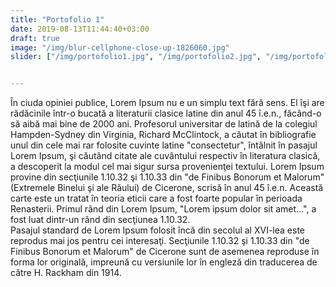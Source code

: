 ```yaml
---
title: "Portofolio 1"
date: 2019-08-13T11:44:40+03:00
draft: true
image: "/img/blur-cellphone-close-up-1826060.jpg"
slider: ["/img/portofolio1.jpg", "/img/portofolio2.jpg", "/img/portofolio3.jpg", "/img/portofolio4.jpg"]


---
```


<span class="text-muted">În ciuda opiniei publice, Lorem Ipsum nu e un simplu text fără sens. El îşi are rădăcinile într-o bucată a literaturii clasice latine din anul 45 î.e.n., făcând-o să aibă mai bine de 2000 ani. Profesorul universitar de latină de la colegiul Hampden-Sydney din Virginia, Richard McClintock, a căutat în bibliografie unul din cele mai rar folosite cuvinte latine "consectetur", întâlnit în pasajul Lorem Ipsum, şi căutând citate ale cuvântului respectiv în literatura clasică, a descoperit la modul cel mai sigur sursa provenienţei textului. Lorem Ipsum provine din secţiunile 1.10.32 şi 1.10.33 din "de Finibus Bonorum et Malorum" (Extremele Binelui şi ale Răului) de Cicerone, scrisă în anul 45 î.e.n. Această carte este un tratat în teoria eticii care a fost foarte popular în perioada Renasterii. Primul rând din Lorem Ipsum, "Lorem ipsum dolor sit amet...", a fost luat dintr-un rând din secţiunea 1.10.32.    
Pasajul standard de Lorem Ipsum folosit încă din secolul al XVI-lea este reprodus mai jos pentru cei interesaţi. Secţiunile 1.10.32 şi 1.10.33 din "de Finibus Bonorum et Malorum" de Cicerone sunt de asemenea reproduse în forma lor originală, impreună cu versiunile lor în engleză din traducerea de către H. Rackham din 1914.
</span>